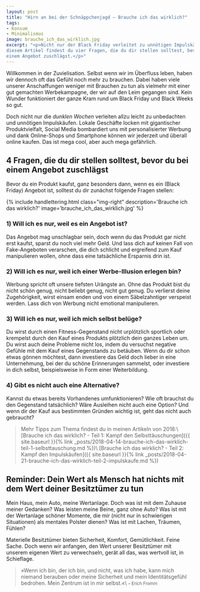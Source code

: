 ```yaml
---
layout: post
title: "Hirn an bei der Schnäppchenjagd – Brauche ich das wirklich?"
tags:
- Konsum
- Minimalismus
image: brauche_ich_das_wirklich.jpg
excerpt: "<p>Nicht nur der Black Friday verleitet zu unnötigen Impulskäufen. In
diesem Artikel findest du vier Fragen, die du dir stellen solltest, bevor du bei
einem Angebot zuschlägst.</p>"
---
```


Willkommen in der Zuvielisation. Selbst wenn wir im Überfluss leben, haben wir
dennoch oft das Gefühl noch mehr zu brauchen.
Dabei haben viele unserer Anschaffungen weniger mit Brauchen zu tun als vielmehr
mit einer gut gemachten Werbekampagne, der wir auf den Leim gegangen sind. Kein
Wunder funktioniert der ganze Kram rund um Black Friday und Black Weeks so gut.

Doch nicht nur die *dunklen Wochen* verleiten allzu leicht zu unbedachten und
unnötigen Impulskäufen. Lokale Geschäfte locken mit gigantischer
Produktvielfalt, Social Media bombardiert uns mit personalisierter Werbung und
dank Online-Shops und Smartphone können wir jederzeit und überall online kaufen.
Das ist mega cool, aber auch mega gefährlich.

## 4 Fragen, die du dir stellen solltest, bevor du bei einem Angebot zuschlägst

Bevor du ein Produkt kaufst, ganz besonders dann, wenn es ein (Black Friday)
Angebot ist, solltest du dir zunächst folgende Fragen stellen:

{% include handlettering.html
  class="img-right"
  description='Brauche ich das wirklich?'
  image='brauche_ich_das_wirklich.jpg'
%}

### 1) Will ich es nur, weil es ein Angebot ist?

Das Angebot mag unschlagbar sein, doch wenn du das Produkt gar nicht erst
kaufst, sparst du noch viel mehr Geld. Und lass dich auf keinen Fall von
Fake-Angeboten verarschen, die dich schlicht und ergreifend zum Kauf
manipulieren wollen, ohne dass eine tatsächliche Ersparnis drin ist.

### 2) Will ich es nur, weil ich einer Werbe-Illusion erlegen bin?

Werbung spricht oft unsere tiefsten Urängste an. Ohne das Produkt bist du nicht
schön genug, nicht beliebt genug, nicht gut genug. Du verlierst deine
Zugehörigkeit, wirst einsam enden und von einem Säbelzahntiger verspeist werden.
Lass dich von Werbung nicht emotional manipulieren.

### 3) Will ich es nur, weil ich mich selbst belüge?

Du wirst durch einen Fitness-Gegenstand nicht urplötzlich sportlich oder
krempelst durch den Kauf eines Produkts plötzlich dein ganzes Leben um. Du wirst
auch deine Probleme nicht los, indem du versuchst negative Gefühle mit dem Kauf
eines Gegenstands zu betäuben. Wenn du dir schon etwas gönnen möchtest, dann
investiere das Geld doch lieber in eine Unternehmung, bei der du schöne
Erinnerungen sammelst, oder investiere in dich selbst, beispielsweise in Form
einer Weiterbildung.

### 4) Gibt es nicht auch eine Alternative?

Kannst du etwas bereits Vorhandenes umfunktionieren? Wie oft brauchst du den
Gegenstand tatsächlich? Wäre Ausleihen nicht auch eine Option? Und wenn dir der
Kauf aus bestimmten Gründen wichtig ist, geht das nicht auch gebraucht?

>Mehr Tipps zum Thema findest du in meinen Artikeln von 2018:\\
>[Brauche ich das wirklich? - Teil 1: Kampf den Selbsttäuschungen]({{ site.baseurl }}{% link _posts/2018-04-14-brauche-ich-das-wirklich-teil-1-selbsttauschung.md %})\\
>[Brauche ich das wirklich? - Teil 2: Kampf den Impulskäufen]({{ site.baseurl }}{% link _posts/2018-04-21-brauche-ich-das-wirklich-teil-2-impulskaufe.md %})

## Reminder: Dein Wert als Mensch hat nichts mit dem Wert deiner Besitztümer zu tun

Mein Haus, mein Auto, meine Wertanlage. Doch was ist mit dem Zuhause meiner
Gedanken? Was leisten meine Beine, ganz ohne Auto? Was ist mit der Wertanlage
schöner Momente, die mir (nicht nur in schwierigen Situationen) als mentales
Polster dienen? Was ist mit Lachen, Träumen, Fühlen?

Materielle Besitztümer bieten Sicherheit, Komfort, Gemütlichkeit. Feine Sache.
Doch wenn wir anfangen, den Wert unserer Besitztümer mit unserem eigenen Wert zu
verwechseln, gerät all das, was wertvoll ist, in Schieflage.

>»Wenn ich bin, der ich bin, und nicht, was ich habe, kann mich niemand berauben
oder meine Sicherheit und mein Identitätsgefühl bedrohen. Mein Zentrum ist in
mir selbst.«\\
<small>– Erich Fromm</small>
